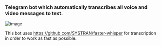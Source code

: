 ### Telegram bot which automatically transcribes all voice and video messages to text.

![image](https://github.com/Shtirmann/V2T/assets/103894479/ca185921-5e7c-4f4f-bc7d-55db11a54627)

This bot uses https://github.com/SYSTRAN/faster-whisper for transcription in order to work as fast as possible.

